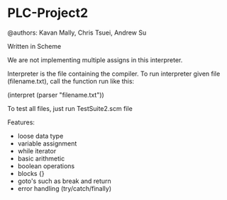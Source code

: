 # PLC-Project2

@authors: Kavan Mally, Chris Tsuei, Andrew Su

Written in Scheme

We are not implementing multiple assigns in this interpreter.

Interpreter is the file containing the compiler.
To run interpreter given file (filename.txt), call the function run like this:

(interpret (parser "filename.txt"))

To test all files, just run TestSuite2.scm file

Features:

* loose data type
* variable assignment
* while iterator
* basic arithmetic
* boolean operations
* blocks {}
* goto's such as break and return
* error handling (try/catch/finally)
